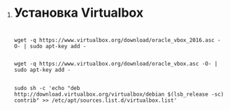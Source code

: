 <ol>
<li><h1>Установка Virtualbox<h1></li>
<code><p>wget -q https://www.virtualbox.org/download/oracle_vbox_2016.asc -O- | sudo apt-key add -<br>
<p>wget -q https://www.virtualbox.org/download/oracle_vbox.asc -O- | sudo apt-key add -<br>
<p>sudo sh -c 'echo "deb http://download.virtualbox.org/virtualbox/debian $(lsb_release -sc) contrib" >> /etc/apt/sources.list.d/virtualbox.list'<br> </code>
</ol>
